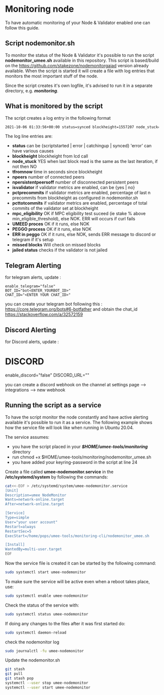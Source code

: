 # Monitoring node

To have automatic monitoring of your Node & Validator enabled one can follow this guide.

## Script nodemonitor.sh

To monitor the status of the Node & Validator it's possible to run the script **nodemonitor_umee.sh** available in this repository.
This script is based/build on the <https://github.com/stakezone/nodemonitorgaiad> version already available.
When the script is started it will create a file with log entries that monitors the most important stuff of the node.

Since the script creates it's own logfile, it's advised to run it in a separate directory, e.g. **_monitoring_**.

## What is monitored by the script

The script creates a log entry in the following format

```bash
2021-10-06 01:33:56+00:00 status=synced blockheight=1557207 node_stuck=NO tfromnow=7 npeers=12 npersistentpeersoff=1 isvalidator=yes pctprecommits=1.00 pcttotcommits=1.0  mpc_eligibility=OK
```

The log line entries are:

* **status** can be {scriptstarted | error | catchingup | synced} 'error' can have various causes
* **blockheight** blockheight from lcd call
* **node_stuck** YES when last block read is the same as the last iteration, if not then NO
* **tfromnow** time in seconds since blockheight
* **npeers** number of connected peers
* **npersistentpeersoff** number of disconnected persistent peers
* **isvalidator** if validator metrics are enabled, can be {yes | no}
* **pctprecommits** if validator metrics are enabled, percentage of last n precommits from blockheight as configured in nodemonitor.sh
* **pcttotcommits** if validator metrics are enabled, percentage of total commits of the validator set at blockheight
* **mpc_eligibility** OK if MPC eligibility test suceed (ie stake % above min_eligible_threshold), else NOK. ERR will occurs if curl fails
* **UMEED proces** OK if it runs, else NOK
* **PEGGO process** OK if it runs, else NOK
* **ERR in peggo** OK if it runs, else NOK, sends ERR message to discord or telegram if it's setup
* **missed blocks** Will check on missed blocks
* **jailed status** checks if the validator is not jailed

## Telegram Alerting

for telegram alerts, update :

```text
enable_telegram="false"
BOT_ID="bot<ENTER_YOURBOT_ID>"
CHAT_ID="<ENTER YOUR CHAT_ID>"
```

you can create your telegram bot following this : <https://core.telegram.org/bots#6-botfather> and obtain the chat_id <https://stackoverflow.com/a/32572159>

## Discord Alerting

for Discord alerts, update :

# DISCORD
enable_discord="false"
DISCORD_URL="<ENTER YOUR DISCORD WEBHOOK>"

you can create a discord webhook on the channel at settings page --> integrations --> new webhook

## Running the script as a service

To have the script monitor the node constantly and have active alerting available it's possible to run it as a service.
The following example shows how the service file will look like when running in Ubuntu 20.04.

The service assumes:

* you have the script placed in your **_$HOME/umee-tools/monitoring_** directory
* run chmod +x $HOME/umee-tools/monitoring/nodemonitor_umee.sh
* you have added your keyring-password in the script at line 24

Create a file called **umee-nodemonitor.service** in the **/etc/systemd/system** by following the commands:

```bash
cat<<-EOF > /etc/systemd/system/umee-nodemonitor.service
[Unit]
Description=umee NodeMonitor
Wants=network-online.target
After=network-online.target

[Service]
Type=simple
User="your user account"
Restart=always
RestartSec=5
ExecStart=/home/pops/umee-tools/monitoring-cli/nodemonitor_umee.sh

[Install]
WantedBy=multi-user.target
EOF
```

Now the service file is created it can be started by the following command:

```bash
sudo systemctl start umee-nodemonitor
```

To make sure the service will be active even when a reboot takes place, use:

```bash
sudo systemctl enable umee-nodemonitor
```

Check the status of the service with:

```bash
sudo systemctl status umee-nodemonitor
```

If doing any changes to the files after it was first started do:

```bash
sudo systemctl daemon-reload
```

check the nodemonitor log

```bash
sudo journalctl -fu umee-nodemonitor
```

Update the nodemonitor.sh

```bash
git stash
git pull
git stash pop
systemctl --user stop umee-nodemonitor
systemctl --user start umee-nodemonitor
```